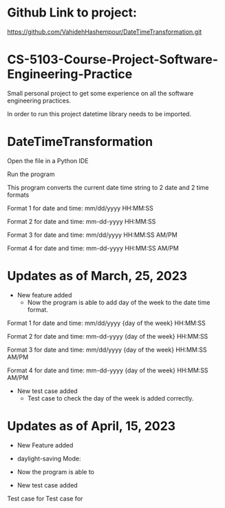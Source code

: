 # Github Link to project:
https://github.com/VahidehHashempour/DateTimeTransformation.git
# CS-5103-Course-Project-Software-Engineering-Practice
Small personal project to get some experience on all the software engineering practices.

In order to run this project datetime library needs to be imported.
# DateTimeTransformation
Open the file in a Python IDE

Run the program

This program converts the current date time string to 2 date and 2 time formats

Format 1 for date and time: mm/dd/yyyy HH:MM:SS

Format 2 for date and time: mm-dd-yyyy HH:MM:SS

Format 3 for date and time: mm/dd/yyyy HH:MM:SS AM/PM

Format 4 for date and time: mm-dd-yyyy HH:MM:SS AM/PM


# Updates as of March, 25, 2023
* New feature added
  * Now the program is able to add day of the week to the date time format.

Format 1 for date and time: mm/dd/yyyy {day of the week} HH:MM:SS

Format 2 for date and time: mm-dd-yyyy {day of the week} HH:MM:SS

Format 3 for date and time: mm/dd/yyyy {day of the week} HH:MM:SS AM/PM

Format 4 for date and time: mm-dd-yyyy {day of the week} HH:MM:SS AM/PM

* New test case added
  * Test case to check the day of the week is added correctly.

# Updates as of April, 15, 2023
* New Feature added
 * daylight-saving Mode: 
 * Now the program is able to

* New test case added

Test case for 
Test case for 
